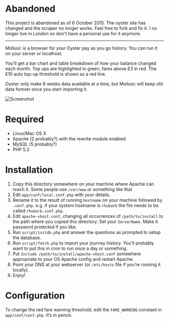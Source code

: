 # Abandoned

This project is abandoned as of 6 October 2015. The oyster site has changed and the scraper no longer works. Feel free to fork and fix it. I no longer live in London so don't have a personal use for it anymore.

---

Mollusc is a browser for your Oyster pay as you go history. You can run it on your server or localhost.

You’ll get a bar chart and table breakdown of how your balance changed each month. Top ups are highlighted in green, fares above £3 in red. The £10 auto top-up threshold is shown as a red line.

Oyster only make 8 weeks data available at a time, but Mollusc will keep old data forever once you start importing it.

![Screenshot](https://raw.github.com/jwheare/mollusc/master/screenshot.png)

# Required

* Linux/Mac OS X
* Apache (2 probably?) with the rewrite module enabled
* MySQL (5 probably?)
* PHP 5.3

# Installation

1. Copy this directory somewhere on your machine where Apache can reach it.
   Some people use `/var/www` or something like that
1. Edit `app/conf/local.conf.php` with your details.
2. Rename it to the result of running `hostname` on your machine followed by `.conf.php`.
   e.g. if your system hostname is `rhubarb` the file needs to be called `rhubarb.conf.php`.
3. Edit `apache-vhost.conf`, changing all occurrences of `/path/to/install` to the path where you copied this directory. Set your `ServerName`. Make it password protected if you like.
4. Run `script/initdb.php` and answer the questions as prompted to setup the database.
5. Run `script/fetch.php` to import your journey history. You’ll probably want to put this in cron to run once a day or something.
6. Put `Include /path/to/install/apache-vhost.conf` somewhere appropriate to your OS Apache config and restart Apache.
7. Point your DNS at your webserver (or `/etc/hosts` file if you’re running it locally).
8. Enjoy!

# Configuration

To change the red fare warning threshold, edit the `FARE_WARNING` constant in `app/conf/conf.php`. It’s in pence.
